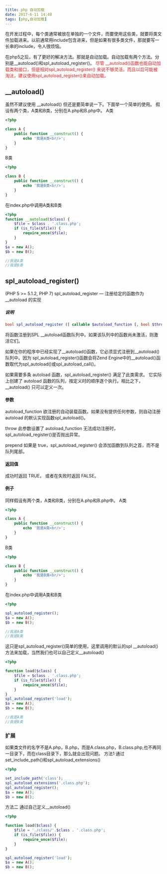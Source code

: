 ```yaml
---
title: php 自动加载
date: 2017-6-11 14:48
tags: [php,自动加载]
---
```


在开发过程中，每个类通常被放在单独的一个文件，而要使用这些类，就要将类文件加载进来。以前通常用include包含进来，但是如果有很多类文件，那就要写一长串的include，令人很烦恼。

在php5之后，有了更好的解决方法。那就是自动加载。自动加载有两个方法。分别是\__autoload()和spl_autoload_register()。
<span style="color:#d02727;">
尽管 \__autoload()函数也能自动加载类和接口，但是相对spl_autoload_register() 来说不够灵活，而且以后可能被淘汰，建议使用spl_autoload_register()来自动加载。
</span>

<!-- more -->
## \__autoload()

虽然不建议使用 \__autoload() 但还是要简单说一下。下面举一个简单的使用。
假设有两个类，A类和B类，分别在A.php和B.php中。
A类
``` php
<?php

class A {
    public function __construct() {
        echo '我是A类<br/>';
    }
}
```
B类
``` php
<?php

class B {
    public function __construct() {
        echo '我是B类<br/>';
    }
}
```
在index.php中调用A类和B类
``` php
<?php
function __autoload($class) {   
    $file = $class . '.class.php';   
    if (is_file($file)) {   
        require_once($file);   
    }   
}   
$a = new A();
$b = new B();

//我是A类
//我是B类
```

## spl_autoload_register()
(PHP 5 >= 5.1.2, PHP 7)
spl_autoload_register — 注册给定的函数作为 \__autoload 的实现
##### 说明
``` php
bool spl_autoload_register ([ callable $autoload_function [, bool $throw = true [, bool $prepend = false ]]] )
```
将函数注册到SPL \__autoload函数队列中。如果该队列中的函数尚未激活，则激活它们。

如果在你的程序中已经实现了\__autoload()函数，它必须显式注册到\__autoload()队列中。因为 spl_autoload_register()函数会将Zend Engine中的\__autoload()函数取代为spl_autoload()或spl_autoload_call()。

如果需要多条 autoload 函数，spl_autoload_register() 满足了此类需求。 它实际上创建了 autoload 函数的队列，按定义时的顺序逐个执行。相比之下， \__autoload() 只可以定义一次。

#### 参数
autoload_function
欲注册的自动装载函数。如果没有提供任何参数，则自动注册 autoload 的默认实现函数spl_autoload()。

throw
此参数设置了 autoload_function 无法成功注册时， spl_autoload_register()是否抛出异常。

prepend
如果是 true，spl_autoload_register() 会添加函数到队列之首，而不是队列尾部。

#### 返回值
成功时返回 TRUE， 或者在失败时返回 FALSE。

#### 例子
同样假设有两个类，A类和B类，分别在A.php和B.php中。
A类
``` php
<?php

class A {
    public function __construct() {
        echo '我是A类<br/>';
    }
}
```
B类
``` php
<?php

class B {
    public function __construct() {
        echo '我是B类<br/>';
    }
}
```
在index.php中调用A类和B类
``` php
<?php

spl_autoload_register();
$a = new A();
$b = new B();

//我是A类
//我是B类
```

这只是spl_autoload_register()简单的使用，这里调用的默认的spl \__autoload()方法来加载，当然我们也可以自己定义\__autoload()
``` php
<?php

function load($class) {   
    $file = $class . '.class.php';   
    if (is_file($file)) {   
        require_once($file);   
    }   
} 
spl_autoload_register('load');  
$a = new A();
$b = new B();

//我是A类
//我是B类
```
### 扩展
如果类文件的名字不是A.php，B.php，而是A.class.php，B.class.php,也不再同一目录下，而在class目录下，那么就会出现问题。
方法1 通过set_include_path()和spl_autoload_extensions()
``` php
<?php

set_include_path('class');
spl_autoload_extensions('.class.php');
spl_autoload_register(); 
$a = new A();
$b = new B();
```
方法二 通过自己定义\__autoload()
``` php
<?php

function load($class) {   
    $file = './class/'.$class . '.class.php';   
    if (is_file($file)) {   
        require_once($file);   
    }   
} 

spl_autoload_register('load'); 
$a = new A();
$b = new B();
```